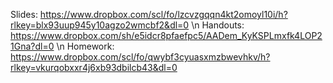 Slides: https://www.dropbox.com/scl/fo/lzcvzgqqn4kt2omoyl10i/h?rlkey=blx93uup945y10agzo2wmcbf2&dl=0 \n
Handouts: https://www.dropbox.com/sh/e5idcr8pfaefpc5/AADem_KyKSPLmxfk4LOP21Gna?dl=0 \n
Homework: https://www.dropbox.com/scl/fo/qwybf3cyuasxmzbwevhkv/h?rlkey=vkurqobxxr4j6xb93dbilcb43&dl=0
